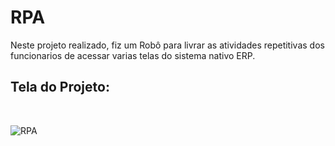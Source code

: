 # RPA
Neste projeto realizado, fiz um Robô para livrar as atividades repetitivas dos funcionarios de acessar varias telas do sistema nativo ERP.

<h2>Tela do Projeto:</h2>

<br>

![RPA](https://github.com/ricardolimaa29/RPA/assets/147922620/29c8a99f-d78c-4205-9f56-2e7c5c0a2fda)
